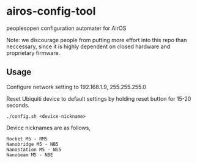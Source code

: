 # airos-config-tool
peoplesopen configuration automater for AirOS

Note: we discourage people from putting more effort into this repo than neccessary, since it is highly dependent on closed hardware and proprietary firmware.

## Usage

Configure network setting to 192.168.1.9, 255.255.255.0  

Reset Ubiquiti device to default settings by holding reset button for 15-20 seconds.  

```
./config.sh <device-nickname>
```

Device nicknames are as follows,
```
Rocket M5 - RM5
Nanobridge M5 - NB5
Nanostation M5 - NS5
Nanobeam M5 - NBE
```
